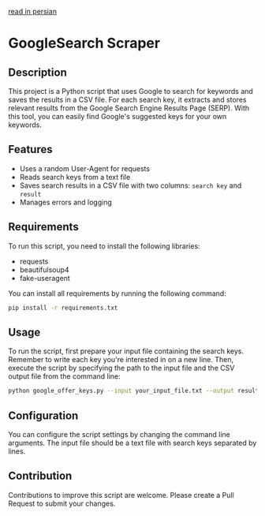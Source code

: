 [read in persian](README.fa.md)
<div dir='ltr'>

# GoogleSearch Scraper

## Description
This project is a Python script that uses Google to search for keywords and saves the results in a CSV file. For each search key, it extracts and stores relevant results from the Google Search Engine Results Page (SERP). With this tool, you can easily find Google's suggested keys for your own keywords.

## Features
- Uses a random User-Agent for requests
- Reads search keys from a text file
- Saves search results in a CSV file with two columns: `search key` and `result`
- Manages errors and logging

## Requirements
To run this script, you need to install the following libraries:
- requests
- beautifulsoup4
- fake-useragent

You can install all requirements by running the following command:

```bash
pip install -r requirements.txt
```
## Usage
To run the script, first prepare your input file containing the search keys. Remember to write each key you're interested in on a new line. Then, execute the script by specifying the path to the input file and the CSV output file from the command line:

```bash 
python google_offer_keys.py --input your_input_file.txt --output results.csv
```
## Configuration
You can configure the script settings by changing the command line arguments. The input file should be a text file with search keys separated by lines.

## Contribution
Contributions to improve this script are welcome. Please create a Pull Request to submit your changes.
</div>
